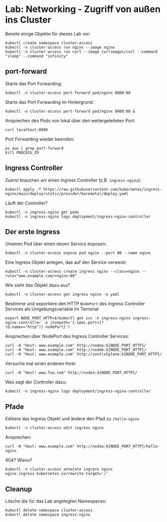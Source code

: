 # Lab: Networking - Zugriff von außen ins Cluster

Bereite einige Objekte für dieses Lab vor:

```shell
kubectl create namespace cluster-access
kubectl -n cluster-access run nginx --image nginx
kubectl -n cluster-access run curl --image curlimages/curl --command "sleep" --command "infinity"
```

## port-forward

Starte das Port Forwarding:

```shell
kubectl -n cluster-access port-forward pod/nginx 8080:80
```

Starte das Port Forwarding im Hintergrund:

```shell
kubectl -n cluster-access port-forward pod/nginx 8080:80 &
```

Ansprechen des Pods von lokal über den weitergeleiteten Port:

```shell
curl localhost:8080
```

Port Forwarding wieder beenden:

```shell
ps aux | grep port-forward
kill PROCESS_ID
```

## Ingress Controller

Zuerst brauchen wir einen Ingress Controller (z.B. `ingress-nginx`):

```shell
kubectl apply -f https://raw.githubusercontent.com/kubernetes/ingress-nginx/main/deploy/static/provider/baremetal/deploy.yaml
```

Läuft der Controller?

```shell
kubectl -n ingress-nginx get pods
kubectl -n ingress-nginx logs deployment/ingress-nginx-controller
```

## Der erste Ingress

Unseren Pod über einen neuen Service exposen:

```shell
kubectl -n cluster-access expose pod nginx --port 80 --name nginx
```

Eine Ingress Objekt anlegen, das auf den Service verweist:

```shell
kubectl -n cluster-access create ingress nginx --class=nginx --rule="www.example.com/=nginx:80"
```

Wie sieht das Objekt dazu aus?

```shell
kubectl -n cluster-access get ingress nginx -o yaml
```

Bestimme und exportiere den HTTP `NodePort` des Ingress Controller Services als Umgebungsvariable im Terminal:

```shell
export NODE_PORT_HTTP=$(kubectl get svc -n ingress-nginx ingress-nginx-controller -o jsonpath='{.spec.ports[?(@.name=="http")].nodePort}')
```

Ansprechen über NodePort des Ingress Controller Services:

```shell
curl -H "Host: www.example.com" http://nodea:${NODE_PORT_HTTP}/
curl -H "Host: www.example.com" http://nodeb:${NODE_PORT_HTTP}/
curl -H "Host: www.example.com" http://controlplane:${NODE_PORT_HTTP}/
```

Versuche mal einen anderen Host:
```shell
curl -H "Host: www.foo.com" http://nodea:${NODE_PORT_HTTP}/
```

Was sagt der Controller dazu:

```shell
kubectl -n ingress-nginx logs deployment/ingress-nginx-controller
```

## Pfade

Editiere das Ingress Objekt und ändere den Pfad zu `/hello-nginx`

```shell
kubectl -n cluster-access edit ingress nginx
```

Ansprechen:

```shell
curl -H "Host: www.example.com" http://nodea:${NODE_PORT_HTTP}/hello-nginx
```

404? Wieso?

```shell
kubectl -n cluster-access annotate ingress nginx nginx.ingress.kubernetes.io/rewrite-target='/'
```

## Cleanup

Lösche die für das Lab angelegten Namespaces:

```shell
kubectl delete namespace cluster-access
kubectl delete namespace ingress-nginx
```
